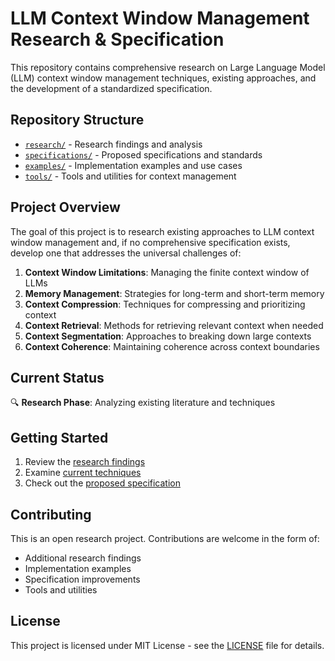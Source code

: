 # LLM Context Window Management Research & Specification

This repository contains comprehensive research on Large Language Model (LLM) context window management techniques, existing approaches, and the development of a standardized specification.

## Repository Structure

- [`research/`](./research/) - Research findings and analysis
- [`specifications/`](./specifications/) - Proposed specifications and standards
- [`examples/`](./examples/) - Implementation examples and use cases
- [`tools/`](./tools/) - Tools and utilities for context management

## Project Overview

The goal of this project is to research existing approaches to LLM context window management and, if no comprehensive specification exists, develop one that addresses the universal challenges of:

1. **Context Window Limitations**: Managing the finite context window of LLMs
2. **Memory Management**: Strategies for long-term and short-term memory
3. **Context Compression**: Techniques for compressing and prioritizing context
4. **Context Retrieval**: Methods for retrieving relevant context when needed
5. **Context Segmentation**: Approaches to breaking down large contexts
6. **Context Coherence**: Maintaining coherence across context boundaries

## Current Status

🔍 **Research Phase**: Analyzing existing literature and techniques

## Getting Started

1. Review the [research findings](./research/existing-approaches.md)
2. Examine [current techniques](./research/current-techniques.md)
3. Check out the [proposed specification](./specifications/llm-context-management-spec.md)

## Contributing

This is an open research project. Contributions are welcome in the form of:
- Additional research findings
- Implementation examples
- Specification improvements
- Tools and utilities

## License

This project is licensed under MIT License - see the [LICENSE](LICENSE) file for details.
